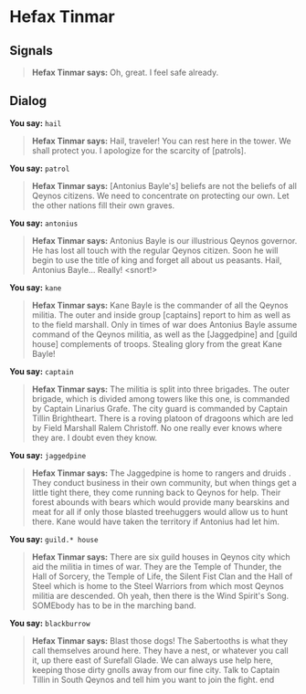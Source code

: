 # Hefax Tinmar
## Signals

>**Hefax Tinmar says:** Oh, great. I feel safe already.

## Dialog

**You say:** `hail`



>**Hefax Tinmar says:** Hail, traveler! You can rest here in the tower. We shall protect you. I apologize for the scarcity of [patrols].

**You say:** `patrol`



>**Hefax Tinmar says:** [Antonius Bayle's] beliefs are not the beliefs of all Qeynos citizens. We need to concentrate on protecting our own. Let the other nations fill their own graves.

**You say:** `antonius`



>**Hefax Tinmar says:** Antonius Bayle is our illustrious Qeynos governor. He has lost all touch with the regular Qeynos citizen. Soon he will begin to use the title of king and forget all about us peasants. Hail, Antonius Bayle... Really! <snort!>

**You say:** `kane`



>**Hefax Tinmar says:** Kane Bayle is the commander of all the Qeynos militia. The outer and inside group [captains] report to him as well as to the field marshall. Only in times of war does Antonius Bayle assume command of the Qeynos militia, as well as the [Jaggedpine] and [guild house] complements of troops. Stealing glory from the great Kane Bayle!

**You say:** `captain`



>**Hefax Tinmar says:** The militia is split into three brigades. The outer brigade, which is divided among towers like this one, is commanded by Captain Linarius Grafe. The city guard is commanded by Captain Tillin Brightheart. There is a roving platoon of dragoons which are led by Field Marshall Ralem Christoff. No one really ever knows where they are. I doubt even they know.

**You say:** `jaggedpine`



>**Hefax Tinmar says:** The Jaggedpine is home to rangers and druids . They conduct business in their own community, but when things get a little tight there, they come running back to Qeynos for help. Their forest abounds with bears which would provide many bearskins and meat for all if only those blasted treehuggers would allow us to hunt there. Kane would have taken the territory if Antonius had let him.

**You say:** `guild.* house`



>**Hefax Tinmar says:** There are six guild houses in Qeynos city which aid the militia in times of war. They are the Temple of Thunder, the Hall of Sorcery, the Temple of Life, the Silent Fist Clan and the Hall of Steel which is home to the Steel Warriors from which most Qeynos militia are descended. Oh yeah, then there is the Wind Spirit's Song. SOMEbody has to be in the marching band.

**You say:** `blackburrow`



>**Hefax Tinmar says:** Blast those dogs!  The Sabertooths is what they call themselves around here.  They have a nest, or whatever you call it, up there east of Surefall Glade.  We can always use help here, keeping those dirty gnolls away from our fine city.  Talk to Captain Tillin in South Qeynos and tell him you want to join the fight.
end